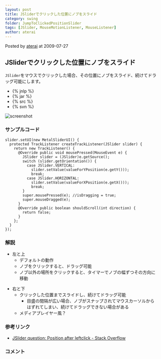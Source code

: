 ```yaml
---
layout: post
title: JSliderでクリックした位置にノブをスライド
category: swing
folder: JumpToClickedPositionSlider
tags: [JSlider, MouseMotionListener, MouseListener]
author: aterai
---
```


Posted by [aterai](http://terai.xrea.jp/aterai.html) at 2009-07-27

## JSliderでクリックした位置にノブをスライド
`JSlider`をマウスでクリックした場合、その位置にノブをスライド、続けてドラッグ可能にします。

- {% jnlp %}
- {% jar %}
- {% src %}
- {% svn %}

<!-- dummy comment line for breaking list -->

![screenshot](https://lh6.googleusercontent.com/_9Z4BYR88imo/TQTOt05WV7I/AAAAAAAAAc0/Eobj6KIAQzk/s800/JumpToClickedPositionSlider.png)

### サンプルコード
<pre class="prettyprint"><code>slider.setUI(new MetalSliderUI() {
  protected TrackListener createTrackListener(JSlider slider) {
    return new TrackListener() {
      @Override public void mousePressed(MouseEvent e) {
        JSlider slider = (JSlider)e.getSource();
        switch (slider.getOrientation()) {
          case JSlider.VERTICAL:
            slider.setValue(valueForYPosition(e.getY()));
            break;
          case JSlider.HORIZONTAL:
            slider.setValue(valueForXPosition(e.getX()));
            break;
        }
        super.mousePressed(e); //isDragging = true;
        super.mouseDragged(e);
      }
      @Override public boolean shouldScroll(int direction) {
        return false;
      }
    };
  }
});
</code></pre>

### 解説
- 左と上
    - デフォルトの動作
    - ノブをクリックすると、ドラッグ可能
    - ノブ以外の場所をクリックすると、タイマーでノブの幅ずつその方向に移動

<!-- dummy comment line for breaking list -->

- 右と下
    - クリックした位置までスライドし、続けてドラッグ可能
        - 目盛の間隔が広い場合、ノブがスナップされてマウスカーソルからはずれてしまい、続けてドラッグできない場合がある
    - メディアプレイヤー風？

<!-- dummy comment line for breaking list -->

### 参考リンク
- [JSlider question: Position after leftclick - Stack Overflow](http://stackoverflow.com/questions/518471/jslider-question-position-after-leftclick)

<!-- dummy comment line for breaking list -->

### コメント
